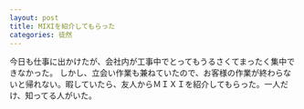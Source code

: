 ```yaml
---
layout: post
title: MIXIを紹介してもらった
categories: 徒然
---
```


今日も仕事に出かけたが、会社内が工事中でとってもうるさくてまったく集中できなかった。
しかし、立会い作業も兼ねていたので、お客様の作業が終わらないと帰れない。暇していたら、友人からＭＩＸＩを紹介してもらった。一人だけ、知ってる人がいた。
